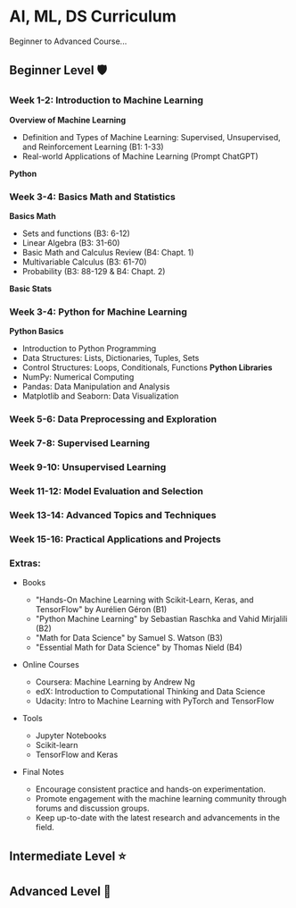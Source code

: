 
# AI, ML, DS Curriculum

Beginner to Advanced Course...


## Beginner Level 🛡️

### Week 1-2: Introduction to Machine Learning

**Overview of Machine Learning**
- Definition and Types of Machine Learning: Supervised, Unsupervised, and Reinforcement Learning (B1: 1-33)
- Real-world Applications of Machine Learning (Prompt ChatGPT)

**Python**


### Week 3-4: Basics Math and Statistics

**Basics Math**
- Sets and functions (B3: 6-12)
- Linear Algebra (B3: 31-60)
- Basic Math and Calculus Review (B4: Chapt. 1)
- Multivariable Calculus (B3: 61-70)
- Probability (B3: 88-129 & B4: Chapt. 2)

**Basic Stats**



### Week 3-4: Python for Machine Learning

**Python Basics**
- Introduction to Python Programming
- Data Structures: Lists, Dictionaries, Tuples, Sets
- Control Structures: Loops, Conditionals, Functions
**Python Libraries**
- NumPy: Numerical Computing
- Pandas: Data Manipulation and Analysis
- Matplotlib and Seaborn: Data Visualization

### Week 5-6: Data Preprocessing and Exploration

### Week 7-8: Supervised Learning

### Week 9-10: Unsupervised Learning

### Week 11-12: Model Evaluation and Selection

### Week 13-14: Advanced Topics and Techniques

### Week 15-16: Practical Applications and Projects


### Extras:

* Books
    - "Hands-On Machine Learning with Scikit-Learn, Keras, and TensorFlow" by Aurélien Géron (B1)
    - "Python Machine Learning" by Sebastian Raschka and Vahid Mirjalili (B2)
    - "Math for Data Science" by Samuel S. Watson (B3)
    - "Essential Math for Data Science" by Thomas Nield (B4)
      
* Online Courses
    - Coursera: Machine Learning by Andrew Ng
    - edX: Introduction to Computational Thinking and Data Science
    - Udacity: Intro to Machine Learning with PyTorch and TensorFlow

* Tools
    - Jupyter Notebooks
    - Scikit-learn
    - TensorFlow and Keras
      
* Final Notes
    - Encourage consistent practice and hands-on experimentation.
    - Promote engagement with the machine learning community through forums and discussion groups.
    - Keep up-to-date with the latest research and advancements in the field.

## Intermediate Level ⭐

## Advanced Level 🏅

